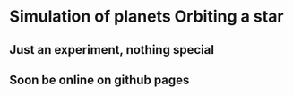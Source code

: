 # Simulation of planets Orbiting a star

## Just an experiment, nothing special
## Soon be online on github pages